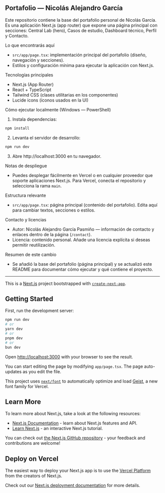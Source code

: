 ## Portafolio — Nicolás Alejandro García

Este repositorio contiene la base del portafolio personal de Nicolás García. Es una aplicación Next.js (app router) que expone una página principal con secciones: Central Lab (hero), Casos de estudio, Dashboard técnico, Perfil y Contacto.

Lo que encontrarás aquí
- `src/app/page.tsx`: implementación principal del portafolio (diseño, navegación y secciones).
- Estilos y configuración mínima para ejecutar la aplicación con Next.js.

Tecnologías principales
- Next.js (App Router)
- React + TypeScript
- Tailwind CSS (clases utilitarias en los componentes)
- Lucide icons (íconos usados en la UI)

Cómo ejecutar localmente (Windows — PowerShell)
1. Instala dependencias:

```powershell
npm install
```

2. Levanta el servidor de desarrollo:

```powershell
npm run dev
```

3. Abre http://localhost:3000 en tu navegador.

Notas de despliegue
- Puedes desplegar fácilmente en Vercel o en cualquier proveedor que soporte aplicaciones Next.js. Para Vercel, conecta el repositorio y selecciona la rama `main`.

Estructura relevante
- `src/app/page.tsx`: página principal (contenido del portafolio). Edita aquí para cambiar textos, secciones o estilos.

Contacto y licencias
- Autor: Nicolás Alejandro García Pasmiño — información de contacto y enlaces dentro de la página (`/contact`).
- Licencia: contenido personal. Añade una licencia explícita si deseas permitir reutilización.

Resumen de este cambio
- Se añadió la base del portafolio (página principal) y se actualizó este README para documentar cómo ejecutar y qué contiene el proyecto.

---
This is a [Next.js](https://nextjs.org) project bootstrapped with [`create-next-app`](https://nextjs.org/docs/app/api-reference/cli/create-next-app).

## Getting Started

First, run the development server:

```bash
npm run dev
# or
yarn dev
# or
pnpm dev
# or
bun dev
```

Open [http://localhost:3000](http://localhost:3000) with your browser to see the result.

You can start editing the page by modifying `app/page.tsx`. The page auto-updates as you edit the file.

This project uses [`next/font`](https://nextjs.org/docs/app/building-your-application/optimizing/fonts) to automatically optimize and load [Geist](https://vercel.com/font), a new font family for Vercel.

## Learn More

To learn more about Next.js, take a look at the following resources:

- [Next.js Documentation](https://nextjs.org/docs) - learn about Next.js features and API.
- [Learn Next.js](https://nextjs.org/learn) - an interactive Next.js tutorial.

You can check out [the Next.js GitHub repository](https://github.com/vercel/next.js) - your feedback and contributions are welcome!

## Deploy on Vercel

The easiest way to deploy your Next.js app is to use the [Vercel Platform](https://vercel.com/new?utm_medium=default-template&filter=next.js&utm_source=create-next-app&utm_campaign=create-next-app-readme) from the creators of Next.js.

Check out our [Next.js deployment documentation](https://nextjs.org/docs/app/building-your-application/deploying) for more details.
